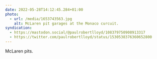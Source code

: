 ```yaml
---
date: 2022-05-28T14:12:45.284+01:00
photo:
  - url: /media/1653743563.jpg
    alt: McLaren pit garages at the Monaco curcuit.
syndication:
  - https://mastodon.social/@paulrobertlloyd/108379750908913317
  - https://twitter.com/paulrobertlloyd/status/1530538376360652800
---
```

McLaren pits.
